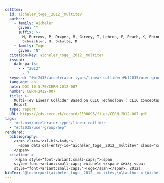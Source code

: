 ```yaml
---
cslItem:
  id: aicheler_toge__2012__multitev
  author:
    - family: Aicheler
      given: ""
      suffix: >-
        M, Burrows, P, Draper, M, Garvey, T, Lebrun, P, Peach, K, Phinney, N,
        Schmickler, H, Schulte, D
    - family: Toge
      given: "N"
  citation-key: aicheler_toge__2012__multitev
  issued:
    date-parts:
      - - "2012"
        - 7
  keyword: "#bf2035/accelerator-types/linear-collider;#bf2035/user-group/hep"
  language: en
  note: DOI 10.5170/CERN-2012-007
  number: CERN-2012-007
  title: >-
    Multi-TeV Linear Collider Based on CLIC Technology : CLIC Conceptual Design
    Report
  type: report
  URL: https://cds.cern.ch/record/1500095/files/CERN-2012-007.pdf
tags:
  - "#bf2035/accelerator-types/linear-collider"
  - "#bf2035/user-group/hep"
rendered:
  bibliography: |-
    <span class="csl-bib-body">
      <span data-csl-entry-id="aicheler_toge__2012__multitev" class="csl-entry"><span class='author-bib'>Aicheler, &#38; Toge, N.</span>. <span class='date-bib'>(2012)</span>. <span class='title'><i><b><span style="font-style:normal;">Multi-TeV Linear Collider Based on CLIC Technology : CLIC Conceptual Design Report</span></b></i></span> (CERN-2012-007). <span class='URL'><a href='https://cds.cern.ch/record/1500095/files/CERN-2012-007.pdf'>LINK</a></span></span>
    </span>
  citation: >-
    (<span style="font-variant:small-caps;"><span
    style="font-variant:small-caps;">Aicheler</span> &#38; <span
    style="font-variant:small-caps;">Toge</span></span>, 2012)
bibTex: "@techreport{aicheler_toge__2012__multitev,\n\tauthor = {Aicheler, M, Burrows, P, Draper, M, Garvey, T, Lebrun, P, Peach, K, Phinney, N, Schmickler, H, Schulte, D, and Toge, N},\n\tyear = {2012},\n\tmonth = {7},\n\tnote = {DOI 10.5170/CERN-2012-007},\n\tnumber = {CERN-2012-007},\n\ttitle = {Multi-{TeV} {Linear} {Collider} {Based} on {CLIC} {Technology} : CLIC {Conceptual} {Design} {Report}},\n\turl = {https://cds.cern.ch/record/1500095/files/CERN-2012-007.pdf},\n\thowpublished = {https://cds.cern.ch/record/1500095/files/CERN-2012-007.pdf},\n}\n\n"
---
```

